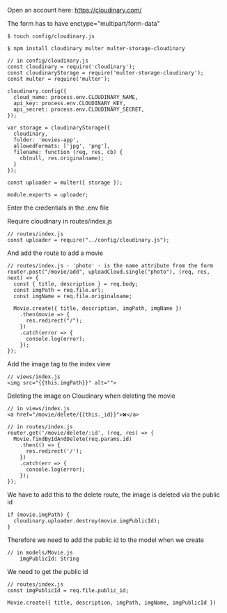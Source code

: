 Open an account here: https://cloudinary.com/

The form has to have enctype="multipart/form-data" 

```
$ touch config/cloudinary.js
```

```
$ npm install cloudinary multer multer-storage-cloudinary
```

```
// in config/cloudinary.js
const cloudinary = require('cloudinary');
const cloudinaryStorage = require('multer-storage-cloudinary');
const multer = require('multer');

cloudinary.config({
  cloud_name: process.env.CLOUDINARY_NAME,
  api_key: process.env.CLOUDINARY_KEY,
  api_secret: process.env.CLOUDINARY_SECRET,
});

var storage = cloudinaryStorage({
  cloudinary,
  folder: 'movies-app',
  allowedFormats: ['jpg', 'png'],
  filename: function (req, res, cb) {
    cb(null, res.originalname);
  }
});

const uploader = multer({ storage });

module.exports = uploader;
```

Enter the credentials in the .env file

Require cloudinary in routes/index.js



```
// routes/index.js
const uploader = require("../config/cloudinary.js");
```

And add the route to add a movie
```
// routes/index.js - 'photo' - is the name attribute from the form 
router.post("/movie/add", uploadCloud.single("photo"), (req, res, next) => {
  const { title, description } = req.body;
  const imgPath = req.file.url;
  const imgName = req.file.originalname;

  Movie.create({ title, description, imgPath, imgName })
    .then(movie => {
      res.redirect("/");
    })
    .catch(error => {
      console.log(error);
    });
});
```

Add the image tag to the index view

```
// views/index.js
<img src="{{this.imgPath}}" alt="">
```

Deleting the image on Cloudinary when deleting the movie

```
// in views/index.js
<a href="/movie/delete/{{this._id}}">❌</a>
```

```
// in routes/index.js
router.get('/movie/delete/:id', (req, res) => {
  Movie.findByIdAndDelete(req.params.id)
    .then(() => {
      res.redirect('/');
    })
    .catch(err => {
      console.log(error);
    });
});
```

We have to add this to the delete route, the image is deleted via the public id 

```
if (movie.imgPath) {
  cloudinary.uploader.destroy(movie.imgPublicId);
}
```

Therefore we need to add the public id to the model when we create

```
// in models/Movie.js
    imgPublicId: String
```

We need to get the public id

```
// routes/index.js 
const imgPublicId = req.file.public_id;

Movie.create({ title, description, imgPath, imgName, imgPublicId })
```